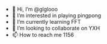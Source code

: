 - 👋 Hi, I’m @glglooo
- 👀 I’m interested in playing pingpong
- 🌱 I’m currently learning FFT
- 💞️ I’m looking to collaborate on YXH
- 📫 How to reach me 1156

<!---
glglooo/glglooo is a ✨ special ✨ repository because its `README.md` (this file) appears on your GitHub profile.
You can click the Preview link to take a look at your changes.
--->
<!---guigui what's that!--->
